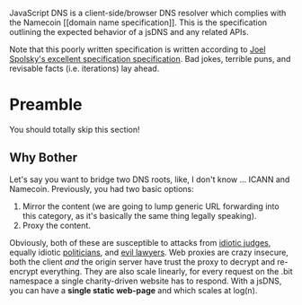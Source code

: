 JavaScript DNS is a client-side/browser DNS resolver which complies with the Namecoin [[domain name specification]].  This is the specification outlining the expected behavior of a jsDNS and any related APIs.

Note that this poorly written specification is written according to [Joel Spolsky's excellent specification specification](http://www.joelonsoftware.com/articles/fog0000000035.html).  Bad jokes, terrible puns, and revisable facts (i.e. iterations) lay ahead.

# Preamble
You should totally skip this section!
## Why Bother
Let's say you want to bridge two DNS roots, like, I don't know ... ICANN and Namecoin.  Previously, you had two basic options:

1. Mirror the content (we are going to lump generic URL forwarding into this category, as it's basically the same thing legally speaking).
2. Proxy the content.

Obviously, both of these are susceptible to attacks from [idiotic judges](http://en.wikipedia.org/wiki/Bank_Julius_Baer_vs._WikiLeaks), equally idiotic [politicians](http://wikileaks.org/tpp/#QQC12), and [evil lawyers](http://www.chillingeffects.org/domain/faq.cgi#QID226).  Web proxies are crazy insecure, both the client _and_ the origin server have trust the proxy to decrypt and re-encrypt everything.  They are also scale linearly, for every request on the .bit namespace a single charity-driven website has to respond.  With a jsDNS, you can have a **single static web-page** and which scales at log(n).
## 